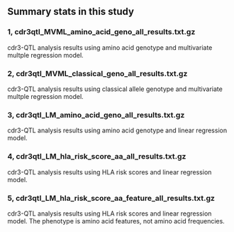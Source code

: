 ## Summary stats in this study

### 1, cdr3qtl_MVML_amino_acid_geno_all_results.txt.gz
cdr3-QTL analysis results using amino acid genotype and multivariate multple regression model.

### 2, cdr3qtl_MVML_classical_geno_all_results.txt.gz
cdr3-QTL analysis results using classical allele genotype and multivariate multple regression model.

### 3, cdr3qtl_LM_amino_acid_geno_all_results.txt.gz
cdr3-QTL analysis results using amino acid genotype and linear regression model.

### 4, cdr3qtl_LM_hla_risk_score_aa_all_results.txt.gz
cdr3-QTL analysis results using HLA risk scores and linear regression model.

### 5, cdr3qtl_LM_hla_risk_score_aa_feature_all_results.txt.gz
cdr3-QTL analysis results using HLA risk scores and linear regression model. The phenotype is amino acid features, not amino acid frequencies.

